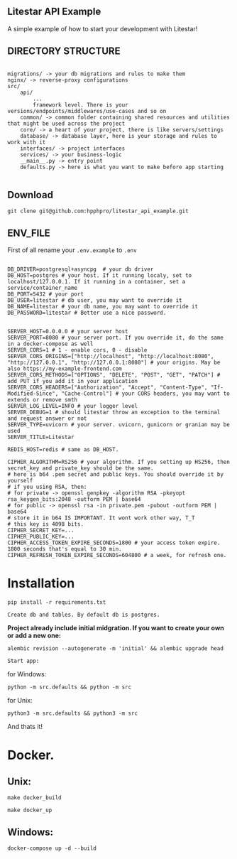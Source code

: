 ## Litestar API Example

A simple example of how to start your development with Litestar!



DIRECTORY STRUCTURE
-------------------

```

migrations/ -> your db migrations and rules to make them
nginx/ -> reverse-proxy configurations
src/
    api/
        ...
        framework level. There is your versions/endpoints/middlewares/use-cases and so on
    common/ -> сommon folder containing shared resources and utilities that might be used across the project
    core/ -> a heart of your project, there is like servers/settings
    database/ -> database layer, here is your storage and rules to work with it
    interfaces/ -> project interfaces
    services/ -> your business-logic
    __main__.py -> entry point
    defaults.py -> here is what you want to make before app starting
     
```
## Download
```
git clone git@github.com:hpphpro/litestar_api_example.git
```
## ENV_FILE
First of all rename your `.env.example` to `.env`
```

DB_DRIVER=postgresql+asyncpg  # your db driver
DB_HOST=postgres # your host. If it running localy, set to localhost/127.0.0.1. If it running in a container, set a service/container_name
DB_PORT=5432 # your port
DB_USER=litestar # db user, you may want to override it
DB_NAME=litestar # your db name, you may want to override it
DB_PASSWORD=litestar # Better use a nice password.


SERVER_HOST=0.0.0.0 # your server host
SERVER_PORT=8080 # your server port. If you override it, do the same in a docker-compose as well
SERVER_CORS=1 # 1 - enable cors, 0 - disable
SERVER_CORS_ORIGINS=["http://localhost", "http://localhost:8080", "http://127.0.0.1", "http://127.0.0.1:8080"] # your origins. May be also https://my-example-frontend.com
SERVER_CORS_METHODS=["OPTIONS", "DELETE", "POST", "GET", "PATCH"] # add PUT if you add it in your application
SERVER_CORS_HEADERS=["Authorization", "Accept", "Content-Type", "If-Modified-Since", "Cache-Control"] # your CORS headers, you may want to extends or remove smth
SERVER_LOG_LEVEL=INFO # your logger level
SERVER_DEBUG=1 # should litestar throw an exception to the terminal and request answer or not
SERVER_TYPE=uvicorn # your server. uvicorn, gunicorn or granian may be used
SERVER_TITLE=Litestar

REDIS_HOST=redis # same as DB_HOST.

CIPHER_ALGORITHM=RS256 # your algorithm. If you setting up HS256, then secret_key and private_key should be the same.
# here is b64 .pem secret and public keys. You should override it by yourself
# if you using RSA, then:
# for private -> openssl genpkey -algorithm RSA -pkeyopt rsa_keygen_bits:2048 -outform PEM | base64
# for public -> openssl rsa -in private.pem -pubout -outform PEM | base64
# store it in b64 IS IMPORTANT. It wont work other way, T_T
# this key is 4098 bits.
CIPHER_SECRET_KEY=...
CIPHER_PUBLIC_KEY=...
CIPHER_ACCESS_TOKEN_EXPIRE_SECONDS=1800 # your access token expire. 1800 seconds that's equal to 30 min.
CIPHER_REFRESH_TOKEN_EXPIRE_SECONDS=604800 # a week, for refresh one.

```
# Installation
```
pip install -r requirements.txt
```
`Create db and tables. By default db is postgres.`

__Project already include initial midgration. If you want to create your own or add a new one:__
```
alembic revision --autogenerate -m 'initial' && alembic upgrade head
```
`Start app:`

for Windows:
```
python -m src.defaults && python -m src
```
for Unix:
```
python3 -m src.defaults && python3 -m src
```
And thats it!
# Docker.
## Unix:
```
make docker_build
```
```
make docker_up
```
## Windows:
```
docker-compose up -d --build
```

